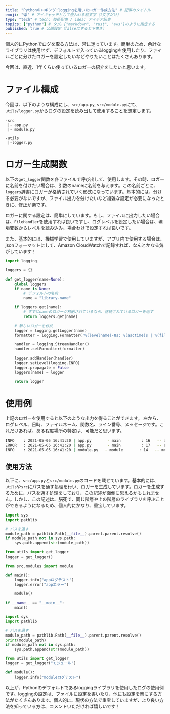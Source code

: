 ```yaml
---
title: "Pythonのロギング:loggingを用いたロガー作成方法" # 記事のタイトル
emoji: "😸" # アイキャッチとして使われる絵文字（1文字だけ）
type: "tech" # tech: 技術記事 / idea: アイデア記事
topics: ["python"] # タグ。["markdown", "rust", "aws"]のように指定する
published: true # 公開設定（falseにすると下書き）
---
```



個人的にPythonでログを取る方法は、常に迷っています。簡単のため、余計なライブラリは使用せず、デフォルトで入っているloggingを使用したり、ファイルごとに分けたロガーを設定したいなどやりたいことはたくさんあります。

今回は、直近、1年くらい使っているロガーの紹介をしたいと思います。

# ファイル構成

今回は、以下のような構成にし、```src/app.py```, ```src/module.py```にて、```utils/logger.py```からログの設定を読み出して使用することを想定します。

```
-src
 |- app.py
 |- module.py

-utils
 |-logger.py

```

# ロガー生成関数

以下の```get_logger```関数を各ファイルで呼び出して、使用します。その時、ロガーに名前を付けたい場合は、引数のnameに名前を与えます。この名前ごとに、```loggers```辞書にロガーが格納されていく形式になっています。基本的には、分ける必要がないですが、ファイル出力を分けたいなど複雑な設定が必要になったときに、修正が楽です。

ロガーに関する設定は、簡単にしています。もし、ファイルに出力したい場合は、```FileHandler```を使用すれば良いですし、ログレベルを設定したい場合は、環境変数からレベルを読み込み、場合わけで設定すれば良いです。

また、基本的には、機械学習で使用していますが、アプリ内で使用する場合は、jsonフォーマットにして、Amazon CloudWatchで記録すれば、なんとかなる気がしています！

```python:utils/logger.py
import logging

loggers = {}

def get_logger(name=None):
    global loggers
    if name is None:
        # デフォルトの名前
        name = "library-name"

    if loggers.get(name):
        # すでにnameのロガーが格納されているなら、格納されているロガーを返す
        return loggers.get(name)

    # 新しいロガーを作成
    logger = logging.getLogger(name)
    formatter = logging.Formatter('%(levelname)-8s: %(asctime)s | %(filename)-12s - %(funcName)-12s : %(lineno)-4s -- %(message)s', datefmt='%Y-%m-%d %H:%M:%S')

    handler = logging.StreamHandler()
    handler.setFormatter(formatter)

    logger.addHandler(handler)
    logger.setLevel(logging.INFO)
    logger.propagate = False
    loggers[name] = logger

    return logger
```

# 使用例

上記のロガーを使用すると以下のような出力を得ることができます。
左から、ログレベル、日時、ファイルネーム、関数名、ライン番号、メッセージです。これだけあれば、ある程度場所の特定は、可能だと思います。

```bash
INFO    : 2021-05-05 16:41:20 | app.py       - main         : 16   -- appログテスト
ERROR   : 2021-05-05 16:41:20 | app.py       - main         : 17   -- appエラー
INFO    : 2021-05-05 16:41:20 | module.py   - module       : 14   -- moduleログテスト
```

## 使用方法

以下に、```src/app.py```と```src/module.py```のコードを載せています。基本的には、```utils```や```src```にパスを通す処理を行い、ロガーを生成しています。ロガーを生成するために、パスを通す処理をしており、この記述が面倒に思えるかもしれません。しかし、この記述は、脳死で、同じ階層や上の階層のライブラリを呼ぶことができるようになるため、個人的にかなり、重宝しています。

```python:src/app.py
import sys
import pathlib

# パスを通す
module_path = pathlib.Path(__file__).parent.parent.resolve()
if module_path not in sys.path:
    sys.path.append(str(module_path))

from utils import get_logger
logger = get_logger()

from src.modules import module

def main():
    logger.info("appログテスト")
    logger.error("appエラー")

    module()

if __name__ == "__main__":
    main()
```

```python:src/module.py
import sys
import pathlib

# パスを通す
module_path = pathlib.Path(__file__).parent.parent.resolve()
print(module_path)
if module_path not in sys.path:
    sys.path.append(str(module_path))

from utils import get_logger
logger = get_logger("モジュール")

def module():
    logger.info("moduleログテスト")
```

以上が、Pythonのデフォルトであるloggingライブラリを使用したログの使用例です。loggingの設定は、ファイルに設定を書いたり、他にも設定を楽にする方法がたくさんあります。個人的に、現状の方法で重宝していますが、より良い方法を知っている方は、コメントいただければ嬉しいです！

